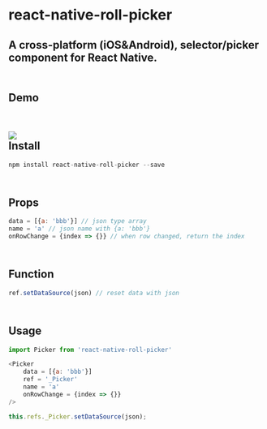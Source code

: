 # react-native-roll-picker
A cross-platform (iOS&amp;Android), selector/picker component for React Native.
<br>
------
<br>Demo
------
<br>![](https://github.com/yjy5264/react-native-roll-picker/raw/master/image/picker.gif)
<br>Install
------
```javascript
npm install react-native-roll-picker --save
```
<br>Props
------
```javascript
data = [{a: 'bbb'}] // json type array
name = 'a' // json name with {a: 'bbb'}
onRowChange = {index => {}} // when row changed, return the index
```
<br>Function
------
```javascript
ref.setDataSource(json) // reset data with json
```
<br>Usage
------
```javascript
import Picker from 'react-native-roll-picker'

<Picker 
    data = [{a: 'bbb'}]
    ref = '_Picker'
    name = 'a'
    onRowChange = {index => {}}
/>

this.refs._Picker.setDataSource(json); 
```
